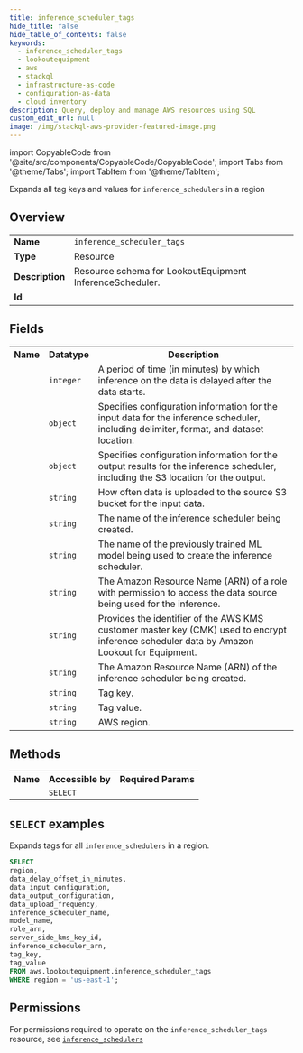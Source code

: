 ```yaml
---
title: inference_scheduler_tags
hide_title: false
hide_table_of_contents: false
keywords:
  - inference_scheduler_tags
  - lookoutequipment
  - aws
  - stackql
  - infrastructure-as-code
  - configuration-as-data
  - cloud inventory
description: Query, deploy and manage AWS resources using SQL
custom_edit_url: null
image: /img/stackql-aws-provider-featured-image.png
---
```


import CopyableCode from '@site/src/components/CopyableCode/CopyableCode';
import Tabs from '@theme/Tabs';
import TabItem from '@theme/TabItem';

Expands all tag keys and values for <code>inference_schedulers</code> in a region

## Overview
<table>
<tbody>
<tr><td><b>Name</b></td><td><code>inference_scheduler_tags</code></td></tr>
<tr><td><b>Type</b></td><td>Resource</td></tr>
<tr><td><b>Description</b></td><td>Resource schema for LookoutEquipment InferenceScheduler.</td></tr>
<tr><td><b>Id</b></td><td><CopyableCode code="aws.lookoutequipment.inference_scheduler_tags" /></td></tr>
</tbody>
</table>

## Fields
<table>
<tbody>
<tr><th>Name</th><th>Datatype</th><th>Description</th></tr><tr><td><CopyableCode code="data_delay_offset_in_minutes" /></td><td><code>integer</code></td><td>A period of time (in minutes) by which inference on the data is delayed after the data starts.</td></tr>
<tr><td><CopyableCode code="data_input_configuration" /></td><td><code>object</code></td><td>Specifies configuration information for the input data for the inference scheduler, including delimiter, format, and dataset location.</td></tr>
<tr><td><CopyableCode code="data_output_configuration" /></td><td><code>object</code></td><td>Specifies configuration information for the output results for the inference scheduler, including the S3 location for the output.</td></tr>
<tr><td><CopyableCode code="data_upload_frequency" /></td><td><code>string</code></td><td>How often data is uploaded to the source S3 bucket for the input data.</td></tr>
<tr><td><CopyableCode code="inference_scheduler_name" /></td><td><code>string</code></td><td>The name of the inference scheduler being created.</td></tr>
<tr><td><CopyableCode code="model_name" /></td><td><code>string</code></td><td>The name of the previously trained ML model being used to create the inference scheduler.</td></tr>
<tr><td><CopyableCode code="role_arn" /></td><td><code>string</code></td><td>The Amazon Resource Name (ARN) of a role with permission to access the data source being used for the inference.</td></tr>
<tr><td><CopyableCode code="server_side_kms_key_id" /></td><td><code>string</code></td><td>Provides the identifier of the AWS KMS customer master key (CMK) used to encrypt inference scheduler data by Amazon Lookout for Equipment.</td></tr>
<tr><td><CopyableCode code="inference_scheduler_arn" /></td><td><code>string</code></td><td>The Amazon Resource Name (ARN) of the inference scheduler being created.</td></tr>
<tr><td><CopyableCode code="tag_key" /></td><td><code>string</code></td><td>Tag key.</td></tr>
<tr><td><CopyableCode code="tag_value" /></td><td><code>string</code></td><td>Tag value.</td></tr>
<tr><td><CopyableCode code="region" /></td><td><code>string</code></td><td>AWS region.</td></tr>
</tbody>
</table>

## Methods

<table>
<tbody>
  <tr>
    <th>Name</th>
    <th>Accessible by</th>
    <th>Required Params</th>
  </tr>
  <tr>
    <td><CopyableCode code="list_resources" /></td>
    <td><code>SELECT</code></td>
    <td><CopyableCode code="region" /></td>
  </tr>
</tbody>
</table>

## `SELECT` examples
Expands tags for all <code>inference_schedulers</code> in a region.
```sql
SELECT
region,
data_delay_offset_in_minutes,
data_input_configuration,
data_output_configuration,
data_upload_frequency,
inference_scheduler_name,
model_name,
role_arn,
server_side_kms_key_id,
inference_scheduler_arn,
tag_key,
tag_value
FROM aws.lookoutequipment.inference_scheduler_tags
WHERE region = 'us-east-1';
```


## Permissions

For permissions required to operate on the <code>inference_scheduler_tags</code> resource, see <a href="/services/lookoutequipment/inference_schedulers/#permissions"><code>inference_schedulers</code></a>


